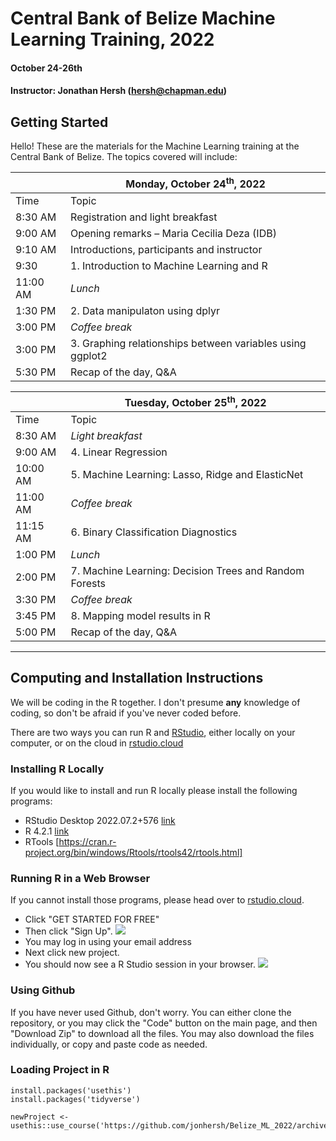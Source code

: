 # Central Bank of Belize Machine Learning Training, 2022 

#### October 24-26th
#### Instructor: Jonathan Hersh (hersh@chapman.edu)

## Getting Started

Hello! These are the materials for the Machine Learning training at the Central Bank of Belize. The topics covered will include:

|          | **Monday, October 24<sup>th</sup>, 2022**                                      |
| -------- | ------------------------------------------------------------------------------ |
| Time     | Topic                                                                          |
| 8:30 AM  | Registration and light breakfast                                               |
| 9:00 AM  | Opening remarks – Maria Cecilia Deza (IDB)                                     |
| 9:10 AM  | Introductions, participants and instructor                                     |
|  9:30    | 1\. Introduction to Machine Learning and R                                     |
| 11:00 AM | _Lunch_                                                                        |
| 1:30 PM  | 2\. Data manipulaton using dplyr                                               |
| 3:00 PM  | _Coffee break_                                                                 |
| 3:00 PM  | 3\. Graphing relationships between variables using ggplot2                     |
| 5:30 PM  | Recap of the day, Q&A                                                          |

|          | **Tuesday, October 25<sup>th</sup>, 2022**              |
| -------- | ------------------------------------------------------- |
| Time     | Topic                                                   |
| 8:30 AM  | _Light breakfast_                                       |
| 9:00 AM  | 4\. Linear Regression                                   |
| 10:00 AM  | 5\. Machine Learning: Lasso, Ridge and ElasticNet      |
| 11:00 AM | _Coffee break_                                          |
| 11:15 AM | 6\. Binary Classification Diagnostics                   |
| 1:00 PM  | _Lunch_                                                 |
| 2:00 PM  | 7\. Machine Learning: Decision Trees and Random Forests |
| 3:30 PM  | _Coffee break_                                          |
| 3:45 PM  | 8\. Mapping model results in R                          |
| 5:00 PM  | Recap of the day, Q&A                                   |

------

## Computing and Installation Instructions

We will be coding in the R together. I don't presume **any** knowledge of coding, so don't be afraid if you've never coded before. 

There are two ways you can run R and [RStudio](https://rstudio.com/), either locally on your computer, or on the cloud in [rstudio.cloud](rstudio.cloud)

### Installing R Locally

If you would like to install and run R locally please install the following programs:

* RStudio Desktop 2022.07.2+576 [link](https://www.rstudio.com/products/rstudio/download/#download)
* R 4.2.1 [link](https://cran.r-project.org/bin/windows/base/)
* RTools [https://cran.r-project.org/bin/windows/Rtools/rtools42/rtools.html]

### Running R in a Web Browser

If you cannot install those programs, please head over to [rstudio.cloud](https://rstudio.cloud). 

* Click "GET STARTED FOR FREE" 
* Then click "Sign Up". 
![](images/rstudio.cloud.PNG)
* You may log in using your email address
* Next click new project. 
* You should now see a R Studio session in your browser. 
![](images/rstudio_console.PNG)


### Using Github

If you have never used Github, don't worry. You can either clone the repository, or you may click the "Code" button on the main page, and then "Download Zip" to download all the files. You may also download the files individually, or copy and paste code as needed. 

### Loading Project in R

```
install.packages('usethis')
install.packages('tidyverse')

newProject <- usethis::use_course('https://github.com/jonhersh/Belize_ML_2022/archive/main.zip')
```

